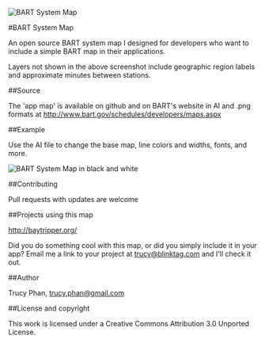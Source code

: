 ![BART System Map](https://raw.github.com/trucy/bart-map/master/etc/BART_cc_map_small.jpg)

#BART System Map

An open source BART system map I designed for developers who want to include a simple BART map in their applications.

Layers not shown in the above screenshot include geographic region labels and approximate minutes between stations.

##Source

The 'app map' is available on github and on BART's website in AI and .png formats at http://www.bart.gov/schedules/developers/maps.aspx

##Example

Use the AI file to change the base map, line colors and widths, fonts, and more. 

![BART System Map in black and white ](https://raw.github.com/trucy/bart-map/master/etc/BART_cc_map_bw_small.jpg)

##Contributing

Pull requests with updates are welcome

##Projects using this map

http://baytripper.org/

Did you do something cool with this map, or did you simply include it in your app? Email me a link to your project at trucy@blinktag.com and I'll check it out.

##Author

Trucy Phan, trucy.phan@gmail.com

##License and copyright

This work is licensed under a Creative Commons Attribution 3.0 Unported License.
